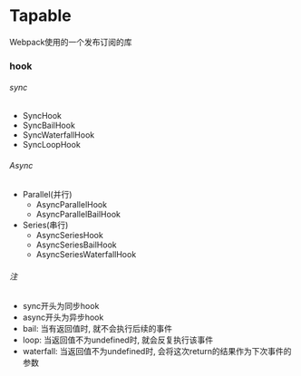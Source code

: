 # Tapable
Webpack使用的一个发布订阅的库

### hook

###### sync 
 - SyncHook
 - SyncBailHook
 - SyncWaterfallHook
 - SyncLoopHook


###### Async
 - Parallel(并行)
    - AsyncParallelHook
    - AsyncParallelBailHook
 - Series(串行)
    - AsyncSeriesHook
    - AsyncSeriesBailHook
    - AsyncSeriesWaterfallHook

###### 注
 - sync开头为同步hook
 - async开头为异步hook
 - bail: 当有返回值时, 就不会执行后续的事件
 - loop: 当返回值不为undefined时, 就会反复执行该事件
 - waterfall: 当返回值不为undefined时, 会将这次return的结果作为下次事件的参数